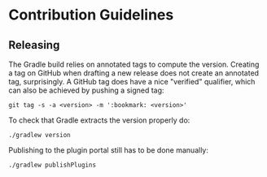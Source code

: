 # Contribution Guidelines

## Releasing

The Gradle build relies on annotated tags to compute the version.
Creating a tag on GitHub when drafting a new release does not create an annotated tag, surprisingly.
A GitHub tag does have a nice "verified" qualifier,
which can also be achieved by pushing a signed tag:

    git tag -s -a <version> -m ':bookmark: <version>'

To check that Gradle extracts the version properly do:

    ./gradlew version

Publishing to the plugin portal still has to be done manually:

    ./gradlew publishPlugins
